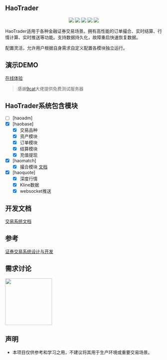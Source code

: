 ## HaoTrader
  
<p align="center">
    <img src="https://img.shields.io/github/stars/yzimhao/trading_engine?style=social">
    <img src="https://img.shields.io/github/forks/yzimhao/trading_engine?style=social">
	<img src="https://img.shields.io/github/issues/yzimhao/trading_engine">
	<img src="https://img.shields.io/github/repo-size/yzimhao/trading_engine">
	<img src="https://img.shields.io/github/license/yzimhao/trading_engine">
</p>

  HaoTrader适用于各种金融证券交易场景。拥有高性能的订单撮合、实时结算、行情计算、实时推送等功能。支持数据持久化，故障重启快速恢复数据。
  
  配置灵活，允许用户根据自身需求自定义配置各模块独立运行。
  

<!-- ## 流程
  ![image](https://github.com/yzimhao/trading_engine/blob/master/docs/images/haotrader.png?raw=true) -->

## 演示DEMO
  <a href="http://144.91.108.90:20001/" target="_blank">在线体验</a> 
  > 感谢[9cat](https://github.com/9cat)大佬提供免费测试服务器 



## HaoTrader系统包含模块
  - [ ] [haoadm]
  - [x] [haobase]
    - [x] 交易品种
    - [x] 资产模块
    - [x] 订单模块
    - [x] 结算模块
    - [x] 充值提现

  - [x] [haomatch]
    - [x] 撮合模块  <a href="/document/match.md">文档</a>

  - [x] [haoquote]
    - [x] 深度行情
    - [x] Kline数据
    - [x] websocket推送

## 开发文档
  <a href="https://yzimhao.github.io/trading_engine/">交易系统文档</a>



## 参考
  <a href="https://www.liaoxuefeng.com/article/1185272483766752" target="_blank">证券交易系统设计与开发</a>

## 需求讨论
   <img src="https://github.com/yzimhao/trading_engine/blob/master/document/images/wechat.jpg?raw=true" width = "150"/>

## 声明
  - 本项目仅供参考和学习之用，不建议将其用于生产环境或重要交易场景。
